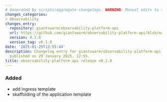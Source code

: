 ```yaml
---
# Generated by scripts/aggregate-changelogs. WARNING: Manual edits to this files will be overwritten.
changes_categories:
- Observability
changes_entry:
  repository: giantswarm/observability-platform-api
  url: https://github.com/giantswarm/observability-platform-api/blob/master/CHANGELOG.md#010---2025-01-29
  version: 0.1.0
  version_tag: v0.1.0
date: '2025-01-29T12:55:44'
description: Changelog entry for giantswarm/observability-platform-api version 0.1.0,
  published on 29 January 2025, 12:55.
title: observability-platform-api release v0.1.0
---
```


### Added
- add ingress template
- skaffolding of the application template
